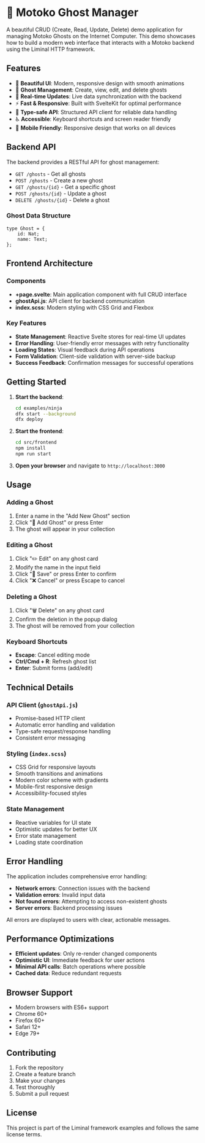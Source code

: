 # 👻 Motoko Ghost Manager

A beautiful CRUD (Create, Read, Update, Delete) demo application for managing Motoko Ghosts on the Internet Computer. This demo showcases how to build a modern web interface that interacts with a Motoko backend using the Liminal HTTP framework.

## Features

- 🎨 **Beautiful UI**: Modern, responsive design with smooth animations
- 👻 **Ghost Management**: Create, view, edit, and delete ghosts
- 🔄 **Real-time Updates**: Live data synchronization with the backend
- ⚡ **Fast & Responsive**: Built with SvelteKit for optimal performance
- 🎯 **Type-safe API**: Structured API client for reliable data handling
- ♿ **Accessible**: Keyboard shortcuts and screen reader friendly
- 📱 **Mobile Friendly**: Responsive design that works on all devices

## Backend API

The backend provides a RESTful API for ghost management:

- `GET /ghosts` - Get all ghosts
- `POST /ghosts` - Create a new ghost
- `GET /ghosts/{id}` - Get a specific ghost
- `POST /ghosts/{id}` - Update a ghost
- `DELETE /ghosts/{id}` - Delete a ghost

### Ghost Data Structure

```motoko
type Ghost = {
    id: Nat;
    name: Text;
};
```

## Frontend Architecture

### Components

- **+page.svelte**: Main application component with full CRUD interface
- **ghostApi.js**: API client for backend communication
- **index.scss**: Modern styling with CSS Grid and Flexbox

### Key Features

- **State Management**: Reactive Svelte stores for real-time UI updates
- **Error Handling**: User-friendly error messages with retry functionality
- **Loading States**: Visual feedback during API operations
- **Form Validation**: Client-side validation with server-side backup
- **Success Feedback**: Confirmation messages for successful operations

## Getting Started

1. **Start the backend**:

   ```bash
   cd examples/ninja
   dfx start --background
   dfx deploy
   ```

2. **Start the frontend**:

   ```bash
   cd src/frontend
   npm install
   npm run start
   ```

3. **Open your browser** and navigate to `http://localhost:3000`

## Usage

### Adding a Ghost

1. Enter a name in the "Add New Ghost" section
2. Click "👻 Add Ghost" or press Enter
3. The ghost will appear in your collection

### Editing a Ghost

1. Click "✏️ Edit" on any ghost card
2. Modify the name in the input field
3. Click "💾 Save" or press Enter to confirm
4. Click "❌ Cancel" or press Escape to cancel

### Deleting a Ghost

1. Click "🗑️ Delete" on any ghost card
2. Confirm the deletion in the popup dialog
3. The ghost will be removed from your collection

### Keyboard Shortcuts

- **Escape**: Cancel editing mode
- **Ctrl/Cmd + R**: Refresh ghost list
- **Enter**: Submit forms (add/edit)

## Technical Details

### API Client (`ghostApi.js`)

- Promise-based HTTP client
- Automatic error handling and validation
- Type-safe request/response handling
- Consistent error messaging

### Styling (`index.scss`)

- CSS Grid for responsive layouts
- Smooth transitions and animations
- Modern color scheme with gradients
- Mobile-first responsive design
- Accessibility-focused styles

### State Management

- Reactive variables for UI state
- Optimistic updates for better UX
- Error state management
- Loading state coordination

## Error Handling

The application includes comprehensive error handling:

- **Network errors**: Connection issues with the backend
- **Validation errors**: Invalid input data
- **Not found errors**: Attempting to access non-existent ghosts
- **Server errors**: Backend processing issues

All errors are displayed to users with clear, actionable messages.

## Performance Optimizations

- **Efficient updates**: Only re-render changed components
- **Optimistic UI**: Immediate feedback for user actions
- **Minimal API calls**: Batch operations where possible
- **Cached data**: Reduce redundant requests

## Browser Support

- Modern browsers with ES6+ support
- Chrome 60+
- Firefox 60+
- Safari 12+
- Edge 79+

## Contributing

1. Fork the repository
2. Create a feature branch
3. Make your changes
4. Test thoroughly
5. Submit a pull request

## License

This project is part of the Liminal framework examples and follows the same license terms.
